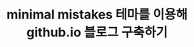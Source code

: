 ---
title: "minimal mistakes 테마를 이용해 github.io 블로그 구축하기"
categories: 
  - blogging
last_modified_at: 2020-06-11 19:45
toc: true
---